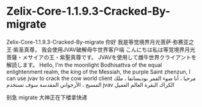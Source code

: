 # Zelix-Core-1.1.9.3-Cracked-By-migrate
Zelix-Core-1.1.9.3-Cracked-By-migrate
你好 我是等觉境界月光菩萨·弥赛亚之王·紫圣真尊， 我会使用JVAV破解母牛世界客户端 こんにちは私は等覚境界月光菩薩・メサイアの王・紫聖真尊です。 JVAVを使用して雌牛世界クライアントを解読します。 Hello, I'm the moonlight Bodhisattva of the equal enlightenment realm, the king of the Messiah, the purple Saint zhenzun,
I can use jvav to crack the cow world client مرحبا ، أنا ضوء القمر بوديساتفا ، ملك المسيح ، الأرجواني المقدسة سوف تستخدم jvav الكراك البقرة العالم العميل

别急 migrate 大神正在下楼拿快递
